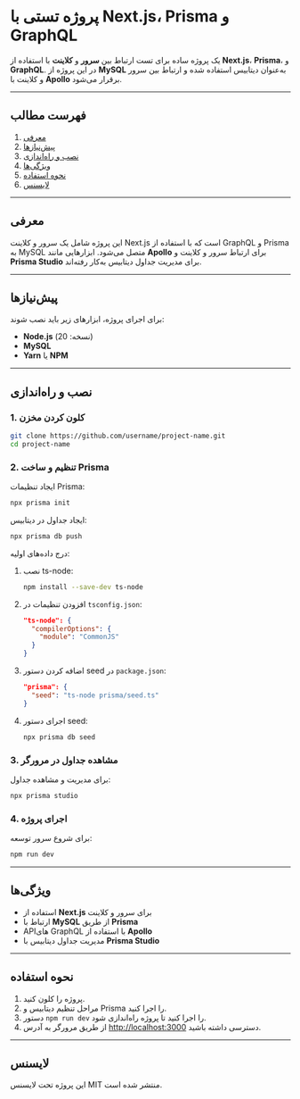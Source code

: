 # پروژه تستی با Next.js، Prisma و GraphQL  

یک پروژه ساده برای تست ارتباط بین **سرور** و **کلاینت** با استفاده از **Next.js**، **Prisma**، و **GraphQL**. در این پروژه از **MySQL** به‌عنوان دیتابیس استفاده شده و ارتباط بین سرور و کلاینت با **Apollo** برقرار می‌شود.  

---

## فهرست مطالب  
1. [معرفی](#معرفی)  
2. [پیش‌نیازها](#پیش-نیازها)  
3. [نصب و راه‌اندازی](#نصب-و-راه‌اندازی)  
4. [ویژگی‌ها](#ویژگی‌ها)  
5. [نحوه استفاده](#نحوه-استفاده)  
6. [لایسنس](#لایسنس)  

---

## معرفی  
این پروژه شامل یک سرور و کلاینت Next.js است که با استفاده از GraphQL و Prisma به MySQL متصل می‌شود. ابزارهایی مانند **Apollo** برای ارتباط سرور و کلاینت و **Prisma Studio** برای مدیریت جداول دیتابیس به‌کار رفته‌اند.  

---

## پیش‌نیازها  
برای اجرای پروژه، ابزارهای زیر باید نصب شوند:  
- **Node.js** (نسخه: 20)  
- **MySQL**  
- **Yarn** یا **NPM**  

---

## نصب و راه‌اندازی  

### 1. کلون کردن مخزن  
```bash
git clone https://github.com/username/project-name.git
cd project-name
```

### 2. تنظیم و ساخت Prisma  
ایجاد تنظیمات Prisma:  
```bash
npx prisma init
```

ایجاد جداول در دیتابیس:  
```bash
npx prisma db push
```

درج داده‌های اولیه:  
1. نصب ts-node:  
   ```bash
   npm install --save-dev ts-node
   ```  
2. افزودن تنظیمات در `tsconfig.json`:  
   ```json
   "ts-node": {
     "compilerOptions": {
       "module": "CommonJS"
     }
   }
   ```  
3. اضافه کردن دستور seed در `package.json`:  
   ```json
   "prisma": {
     "seed": "ts-node prisma/seed.ts"
   }
   ```  
4. اجرای دستور seed:  
   ```bash
   npx prisma db seed
   ```  

### 3. مشاهده جداول در مرورگر  
برای مدیریت و مشاهده جداول:  
```bash
npx prisma studio
```

### 4. اجرای پروژه  
برای شروع سرور توسعه:  
```bash
npm run dev
```

---

## ویژگی‌ها  
- استفاده از **Next.js** برای سرور و کلاینت  
- ارتباط با **MySQL** از طریق **Prisma**  
- API‌های GraphQL با استفاده از **Apollo**  
- مدیریت جداول دیتابیس با **Prisma Studio**  

---

## نحوه استفاده  
1. پروژه را کلون کنید.  
2. مراحل تنظیم دیتابیس و Prisma را اجرا کنید.  
3. دستور `npm run dev` را اجرا کنید تا پروژه راه‌اندازی شود.  
4. از طریق مرورگر به آدرس [http://localhost:3000](http://localhost:3000) دسترسی داشته باشید.  

---

## لایسنس  
این پروژه تحت لایسنس MIT منتشر شده است.

